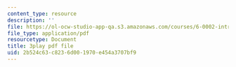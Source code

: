 ```yaml
---
content_type: resource
description: ''
file: https://ol-ocw-studio-app-qa.s3.amazonaws.com/courses/6-0002-introduction-to-computational-thinking-and-data-science-fall-2016/2b524c63c8236d001970e454a3707bf9_soZv_KKax3E.pdf
file_type: application/pdf
resourcetype: Document
title: 3play pdf file
uid: 2b524c63-c823-6d00-1970-e454a3707bf9
---
```

